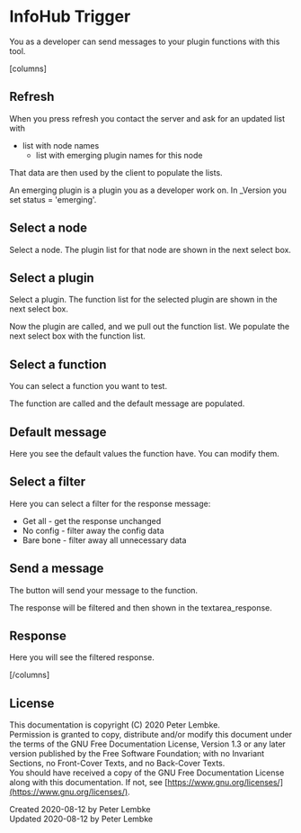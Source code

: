 # InfoHub Trigger

You as a developer can send messages to your plugin functions with this tool.

[columns]

## Refresh

When you press refresh you contact the server and ask for an updated list with

* list with node names
    * list with emerging plugin names for this node

That data are then used by the client to populate the lists.

An emerging plugin is a plugin you as a developer work on. In _Version you set status = 'emerging'.

## Select a node

Select a node. The plugin list for that node are shown in the next select box.

## Select a plugin

Select a plugin. The function list for the selected plugin are shown in the next select box.

Now the plugin are called, and we pull out the function list. We populate the next select box with the function list.

## Select a function

You can select a function you want to test.

The function are called and the default message are populated.

## Default message

Here you see the default values the function have. You can modify them.

## Select a filter

Here you can select a filter for the response message:

* Get all - get the response unchanged
* No config - filter away the config data
* Bare bone - filter away all unnecessary data

## Send a message

The button will send your message to the function.

The response will be filtered and then shown in the textarea_response.

## Response

Here you will see the filtered response.

[/columns]

## License

This documentation is copyright (C) 2020 Peter Lembke.  
Permission is granted to copy, distribute and/or modify this document under the terms of the GNU Free Documentation
License, Version 1.3 or any later version published by the Free Software Foundation; with no Invariant Sections, no
Front-Cover Texts, and no Back-Cover Texts.  
You should have received a copy of the GNU Free Documentation License along with this documentation. If not,
see [https://www.gnu.org/licenses/](https://www.gnu.org/licenses/).

Created 2020-08-12 by Peter Lembke  
Updated 2020-08-12 by Peter Lembke
